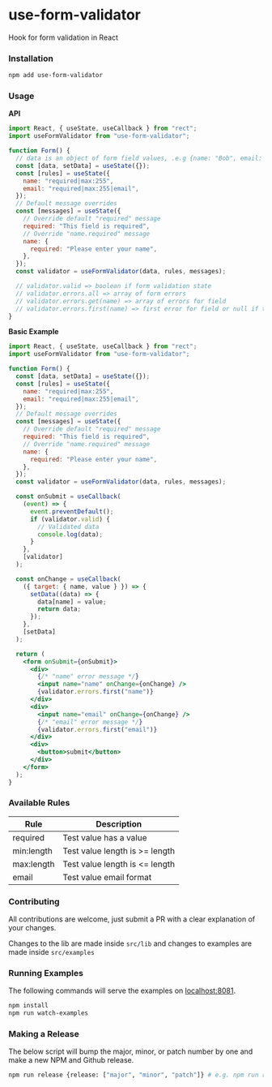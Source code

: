 # use-form-validator

Hook for form validation in React

### Installation

```bash
npm add use-form-validator
```

### Usage

**API**

```jsx harmony
import React, { useState, useCallback } from "rect";
import useFormValidator from "use-form-validator";

function Form() {
  // data is an object of form field values, .e.g {name: "Bob", email: "bob@example.com"}
  const [data, setData] = useState({});
  const [rules] = useState({
    name: "required|max:255",
    email: "required|max:255|email",
  });
  // Default message overrides
  const [messages] = useState({
    // Override default "required" message
    required: "This field is required",
    // Override "name.required" message
    name: {
      required: "Please enter your name",
    },
  });
  const validator = useFormValidator(data, rules, messages);

  // validator.valid => boolean if form validation state
  // validator.errors.all => array of form errors
  // validator.errors.get(name) => array of errors for field
  // validator.errors.first(name) => first error for field or null if there is no error
}
```

**Basic Example**

```jsx harmony
import React, { useState, useCallback } from "rect";
import useFormValidator from "use-form-validator";

function Form() {
  const [data, setData] = useState({});
  const [rules] = useState({
    name: "required|max:255",
    email: "required|max:255|email",
  });
  // Default message overrides
  const [messages] = useState({
    // Override default "required" message
    required: "This field is required",
    // Override "name.required" message
    name: {
      required: "Please enter your name",
    },
  });
  const validator = useFormValidator(data, rules, messages);

  const onSubmit = useCallback(
    (event) => {
      event.preventDefault();
      if (validator.valid) {
        // Validated data
        console.log(data);
      }
    },
    [validator]
  );

  const onChange = useCallback(
    ({ target: { name, value } }) => {
      setData((data) => {
        data[name] = value;
        return data;
      });
    },
    [setData]
  );

  return (
    <form onSubmit={onSubmit}>
      <div>
        {/* "name" error message */}
        <input name="name" onChange={onChange} />
        {validator.errors.first("name")}
      </div>
      <div>
        <input name="email" onChange={onChange} />
        {/* "email" error message */}
        {validator.errors.first("email")}
      </div>
      <div>
        <button>submit</button>
      </div>
    </form>
  );
}
```

### Available Rules

| Rule       | Description                    |
| ---------- | ------------------------------ |
| required   | Test value has a value         |
| min:length | Test value length is >= length |
| max:length | Test value length is <= length |
| email      | Test value email format        |

### Contributing

All contributions are welcome, just submit a PR with a clear explanation of your changes.

Changes to the lib are made inside `src/lib` and changes to examples are made inside `src/examples`

### Running Examples

The following commands will serve the examples on [localhost:8081](http://localhost:8081).

```bash
npm install
npm run watch-examples
```

### Making a Release

The below script will bump the major, minor, or patch number by one and make a new NPM and Github release.

```bash
npm run release {release: ["major", "minor", "patch"]} # e.g. npm run release patch
```

